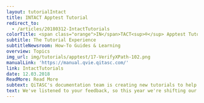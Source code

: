 ```yaml
---
layout: tutorialIntact
title: INTACT Apptest Tutorial
redirect_to:
  - /articles/20180312-IntactTutorials
colorTitle: <span class="orange">IN</span>TACT<sup>®</sup> Apptest Tutorial
subtitle: The Tutorial Experience
subtitleNewsroom: How-To Guides & Learning
overview: Topics
img_url: img/tutorials/apptest/17-VerifyXPath-102.png
manualLink: 'https://manual.qvie.qitasc.com/'
link: IntactTutorials
date: 12.03.2018
ReadMore: Read More
subtext: QiTASC's documentation team is creating new tutorials to help users get comfortable using INTACT's features.
text: We've listened to your feedback, so this year we're shifting our documentation focus away from our extensive manual and more towards learning and letting users get a head start on using INTACT's features. Starting with Apptest, we'll be publishing additional tutorials over the next several weeks. As part of creating useful, trouble-free material, members of our documentation team try the tutorials out themselves using the same hardware and software that a customer would. This helps us write tutorials from the end user's point of view and ensures that we don't leave any steps out.
---
```

